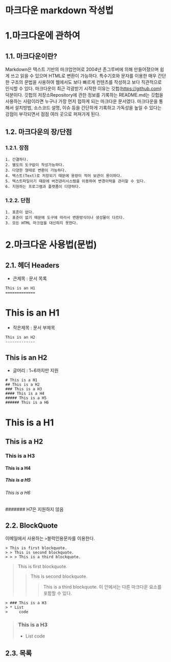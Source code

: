 마크다운 markdown 작성법
========================

1.마크다운에 관하여
===================

1.1. 마크다운이란?
-----------------

Markdown은 텍스트 기반의 마크업언어로 2004년 존그루버에 의해 만들어졌으며 쉽게 쓰고 읽을 수 있으며 HTML로 변환이 가능하다.
특수기호와 문자를 이용한 매우 간단한 구조의 문법을 사용하여 웹에서도 보다 빠르게 컨텐츠를 작성하고 보다 직관적으로 인식할 수 있다. 
마크다운이 최근 각광받기 시작한 이유는 깃헙(https://github.com) 덕분이다. 
깃헙의 저장소Repository에 관한 정보를 기록하는 README.md는 깃헙을 사용하는 사람이라면 누구나 가장 먼저 접하게 되는 마크다운 문서였다. 
마크다운을 통해서 설치방법, 소스코드 설명, 이슈 등을 간단하게 기록하고 가독성을 높일 수 있다는 강점이 부각되면서 점점 여러 곳으로 퍼져가게 된다.

1.2. 마크다운의 장/단점
-----------------------

### 1.2.1. 장점

```
1. 간결하다.
2. 별도의 도구없이 작성가능하다.
3. 다양한 형태로 변환이 가능하다.
4. 텍스트(Text)로 저장되기 때문에 용량이 적어 보관이 용이하다.
5. 텍스트파일이기 때문에 버전관리시스템을 이용하여 변경이력을 관리할 수 있다.
6. 지원하는 프로그램과 플랫폼이 다양하다.
```

### 1.2.2. 단점

```
1. 표준이 없다.
2. 표준이 없기 때문에 도구에 따라서 변환방식이나 생성물이 다르다.
3. 모든 HTML 마크업을 대신하지 못한다.
```
2.마크다운 사용법(문법)
======================

2.1. 헤더 Headers
-----------------

* 큰제목 : 문서 목록
```
This is an H1
=============
```

This is an H1
=============

* 작은제목 : 문서 부제목
```
This is an H2
-------------
```

This is an H2
-------------

* 글머리 : 1~6까지만 지원
```
# This is a H1
## This is a H2
### This is a H3
#### This is a H4
##### This is a H5
###### This is a H6
```

# This is a H1
## This is a H2
### This is a H3
#### This is a H4
##### This is a H5
###### This is a H6
####### H7은 지원하지 않음

2.2. BlockQuote
---------------
이메일에서 사용하는 ```>```블럭인용문자를 이용한다.
```
> This is first blockquote.
> > This is second blockquote.
> > > This is a third blockquote.
```
> This is first blockquote.
> > This is second blockquote.
> > > This is a third blockquote.
이 안에서는 다른 마크다운 요소를 포함할 수 있다.
```
> ### This is a H3
> * List
>     code
```
> ### This is a H3
> * List
>     code

2.3. 목록
---------

